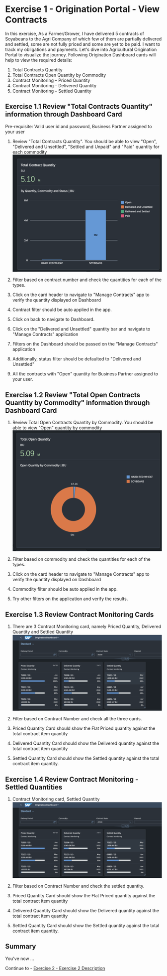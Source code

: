 # Exercise 1 - Origination Portal - View Contracts

In this exercise, 
As a Farmer/Grower, I have delivered 5 contracts of Soyabeans to the Agri Company of which few of them are partially delivered and settled, some are not fully priced and some are yet to be paid. I want to track my obligations and payments. Let's dive into Agricultural Origination Portal to visualize the journey. Following Origination Dashboard cards will help to view the required details:
1. Total Contracts Quantity
2. Total Contracts Open Quantity by Commodity
3. Contract Monitoring – Priced Quantity
4. Contract Monitoring – Delivered Quantity
5. Contract Monitoring – Settled Quantity


## Exercise 1.1 Review "Total Contracts Quantity" information through Dashboard Card

Pre-requisite:
Valid user id and password, Business Partner assigned to your user

1. Review "Total Contracts Quantity". You should be able to view "Open", "Delivered and Unsettled", "Settled and Unpaid" and "Paid" quantity for each commodity
<br>![](/exercises/ex1/images/Ex_1_1_Image.png)

2. Filter based on contract number and check the quantities for each of the types.
3. Click on the card header to navigate to "Manage Contracts" app to verify the quantity displayed on Dashboard
4. Contract filter should be auto applied in the app. 
5. Click on back to navigate to Dashboard.
6. Click on the "Delivered and Unsettled" quantity bar and navigate to "Manage Contracts" application
5. Filters on the Dashboard should be passed on the "Manage Contracts" application
6. Additionally, status filter should be defaulted to "Delivered and Unsettled"
7. All the contracts with "Open" quantity for Business Partner assigned to your user.



## Exercise 1.2 Review "Total Open Contracts Quantity by Commodity" information through Dashboard Card

1. Review Total Open Contracts Quantity by Commodity. You should be able to view "Open" quantity by commodity
<br>![](/exercises/ex1/images/Ex_1_2_Image.png)

2. Filter based on commodity and check the quantities for each of the types.
3. Click on the card header to navigate to "Manage Contracts" app to verify the quantity displayed on Dashboard
4. Commodity filter should be auto applied in the app. 
5. Try other filters on the application and verify the results.


## Exercise 1.3 Review Contract Monitoring Cards

1. There are 3 Contract Monitoring card, namely Priced Quantity, Delivered Quantity and Settled Quantity
<br>![](/exercises/ex1/images/Ex_1_3_Image.png)

2. Filter based on Contract Number and check all the three cards.
3. Priced Quantity Card should show the Flat Priced quantity against the total contract item quantity
4. Delivered Quantity Card should show the Delivered quantity against the total contract item quantity
5. Settled Quantity Card should show the Settled quantity against the total contract item quantity.

## Exercise 1.4 Review Contract Monitoring - Settled Quantities

1. Contract Monitoring card, Settled Quantity
<br>![](/exercises/ex1/images/Ex_1_3_Image.png)

2. Filter based on Contract Number and check the settled quantity.
3. Priced Quantity Card should show the Flat Priced quantity against the total contract item quantity
4. Delivered Quantity Card should show the Delivered quantity against the total contract item quantity
5. Settled Quantity Card should show the Settled quantity against the total contract item quantity.
## Summary

You've now ...

Continue to - [Exercise 2 - Exercise 2 Description](../ex2/README.md)

